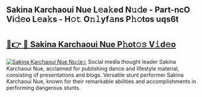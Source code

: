 ## Sakina Karchaoui Nue L𝚎a𝚔ed N𝚞𝚍e - Part-ncO Vi𝚍𝚎o L𝚎a𝚔s - H𝚘𝚝 O𝚗𝚕yf𝚊ns P𝚑𝚘tos uqs6t

# <h2><a href="http://kfcax6.oniu.top/?m=Sakina+Karchaoui+Nue">🔗👉 🔴 Sakina Karchaoui Nue P𝚑ot𝚘𝚜 V𝚒d𝚎o</a></h2>

[![Sakina Karchaoui Nue Nu𝚍e𝚜](https://i.imgur.com/0qMVB7G.gif)](http://kfcax6.oniu.top/?m=Sakina+Karchaoui+Nue)
Social media thought leader Sakina Karchaoui Nue, acclaimed for publishing dance and lifestyle material, consisting of presentations and blogs. Versatile stunt performer Sakina Karchaoui Nue, known for their remarkable abilities and accomplishments in performing dangerous stunts.  
